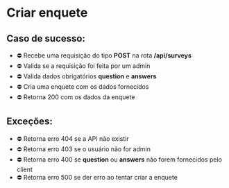 # Criar enquete

## Caso de sucesso:

- ⛔️ Recebe uma requisição do tipo **POST** na rota **/api/surveys**
- ⛔️ Valida se a requisição foi feita por um admin
- ⛔️ Valida dados obrigatórios **question** e **answers**
- ⛔️ Cria uma enquete com os dados fornecidos
- ⛔️ Retorna 200 com os dados da enquete

## Exceções:

- ⛔️ Retorna erro 404 se a API não existir
- ⛔️ Retorna erro 403 se o usuário não for admin
- ⛔️ Retorna erro 400 se **question** ou **answers** não forem fornecidos pelo client
- ⛔️ Retorna erro 500 se der erro ao tentar criar a enquete
